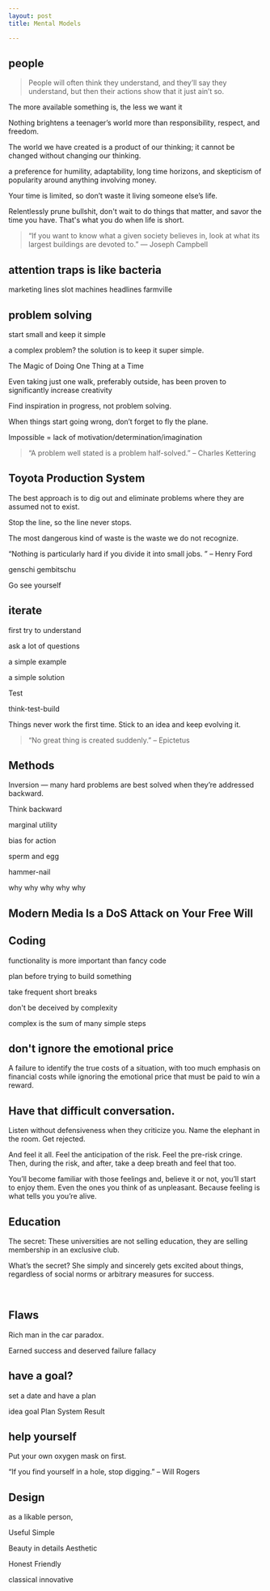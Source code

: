 ```yaml
---
layout: post
title: Mental Models 

---
```




## people 
> People will often think they understand, 
and they’ll say they understand, 
but then their actions show that it just ain’t so.

The more available something is, the less we want it

Nothing brightens a teenager’s world more than responsibility, respect, and freedom.

The world we have created is a product of our thinking; it cannot be changed without changing our thinking.

a preference for humility, adaptability, long time horizons, and skepticism of popularity around anything involving money. 

Your time is limited, so don’t waste it living someone else’s life.

Relentlessly prune bullshit, don't wait to do things that matter, and savor the time you have. That's what you do when life is short.

> “If you want to know what a given society believes in, look at what its largest buildings are devoted to.” — Joseph Campbell

## attention traps is like bacteria 
marketing lines
slot machines
headlines
farmville

## problem solving 
start small and keep it simple

a complex problem? 
the solution is to keep it super simple.

The Magic of Doing One Thing at a Time 

 Even taking just one walk, preferably outside, has been proven to significantly increase creativity 

Find inspiration in progress, not problem solving.

When things start going wrong, don’t forget to fly the plane.

Impossible = lack of motivation/determination/imagination 

> “A problem well stated is a problem half-solved.” – Charles Kettering

## Toyota Production System
The best approach is to dig out and eliminate problems 
where they are assumed not to exist.

Stop the line, so the line never stops.

The most dangerous kind of waste is the waste we do not recognize.

“Nothing is particularly hard if you divide it into small jobs. ” – Henry Ford

genschi gembitschu 

Go see yourself 


## iterate 
first try to understand 

ask a lot of questions

a simple example

a simple solution

Test

think-test-build

Things never work the first time. Stick to an idea and keep evolving it.

> “No great thing is created suddenly.” – Epictetus

## Methods
Inversion — many hard problems are best solved when they’re addressed backward. 

Think backward

marginal utility

bias for action

sperm and egg

hammer-nail

why why why why why
​
## Modern Media Is a DoS Attack on Your Free Will

## Coding

functionality is more important than fancy code 

plan before trying to build something

take frequent short breaks 

don't be deceived by complexity 

complex is the sum of many simple steps


## don't ignore the emotional price
 A failure to identify the true costs of a situation, with too much emphasis on financial costs while ignoring the emotional price that must be paid to win a reward.

## Have that difficult conversation. 

Listen without defensiveness when they criticize you. Name the elephant in the room. Get rejected.

And feel it all. Feel the anticipation of the risk. Feel the pre-risk cringe. Then, during the risk, and after, take a deep breath and feel that too.

You’ll become familiar with those feelings and, believe it or not, you’ll start to enjoy them. Even the ones you think of as unpleasant. Because feeling is what tells you you’re alive.

## Education
The secret: These universities are not selling education, they are selling membership in an exclusive club.

What’s the secret? She simply and sincerely gets excited about things, regardless of social norms or arbitrary measures for success.

​
## Flaws
Rich man in the car paradox.

Earned success and deserved failure fallacy

## have a goal?
set a date and have a plan 

idea 
goal
Plan
System
Result 

## help yourself 
Put your own oxygen mask on first.

“If you find yourself in a hole, stop digging.” – Will Rogers

## Design
as a likable person, 

Useful
Simple

Beauty in details
Aesthetic

Honest
Friendly

classical
innovative 

